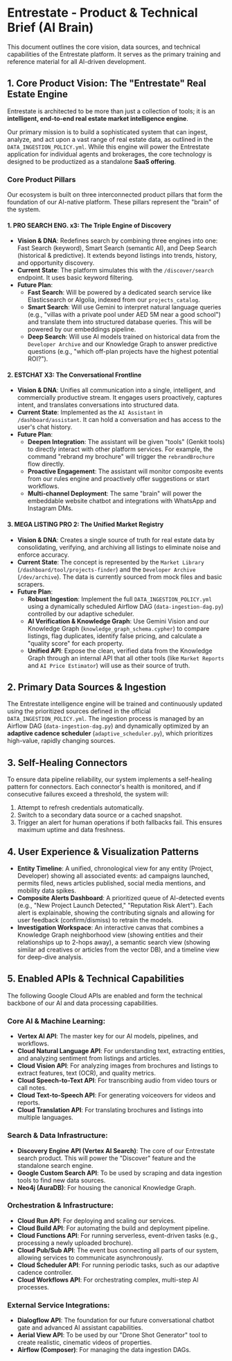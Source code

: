 # Entrestate - Product & Technical Brief (AI Brain)

This document outlines the core vision, data sources, and technical capabilities of the Entrestate platform. It serves as the primary training and reference material for all AI-driven development.

## 1. Core Product Vision: The "Entrestate" Real Estate Engine

Entrestate is architected to be more than just a collection of tools; it is an **intelligent, end-to-end real estate market intelligence engine**.

Our primary mission is to build a sophisticated system that can ingest, analyze, and act upon a vast range of real estate data, as outlined in the `DATA_INGESTION_POLICY.yml`. While this engine will power the Entrestate application for individual agents and brokerages, the core technology is designed to be productized as a standalone **SaaS offering**.

### Core Product Pillars

Our ecosystem is built on three interconnected product pillars that form the foundation of our AI-native platform. These pillars represent the "brain" of the system.

#### 1. PRO SEARCH ENG. x3: The Triple Engine of Discovery
-   **Vision & DNA**: Redefines search by combining three engines into one: Fast Search (keyword), Smart Search (semantic AI), and Deep Search (historical & predictive). It extends beyond listings into trends, history, and opportunity discovery.
-   **Current State**: The platform simulates this with the `/discover/search` endpoint. It uses basic keyword filtering.
-   **Future Plan**:
    -   **Fast Search**: Will be powered by a dedicated search service like Elasticsearch or Algolia, indexed from our `projects_catalog`.
    -   **Smart Search**: Will use Gemini to interpret natural language queries (e.g., "villas with a private pool under AED 5M near a good school") and translate them into structured database queries. This will be powered by our embeddings pipeline.
    -   **Deep Search**: Will use AI models trained on historical data from the `Developer Archive` and our Knowledge Graph to answer predictive questions (e.g., "which off-plan projects have the highest potential ROI?").

#### 2. ESTCHAT X3: The Conversational Frontline
-   **Vision & DNA**: Unifies all communication into a single, intelligent, and commercially productive stream. It engages users proactively, captures intent, and translates conversations into structured data.
-   **Current State**: Implemented as the `AI Assistant` in `/dashboard/assistant`. It can hold a conversation and has access to the user's chat history.
-   **Future Plan**:
    -   **Deepen Integration**: The assistant will be given "tools" (Genkit tools) to directly interact with other platform services. For example, the command "rebrand my brochure" will trigger the `rebrandBrochure` flow directly.
    -   **Proactive Engagement**: The assistant will monitor composite events from our rules engine and proactively offer suggestions or start workflows.
    -   **Multi-channel Deployment**: The same "brain" will power the embeddable website chatbot and integrations with WhatsApp and Instagram DMs.

#### 3. MEGA LISTING PRO 2: The Unified Market Registry
-   **Vision & DNA**: Creates a single source of truth for real estate data by consolidating, verifying, and archiving all listings to eliminate noise and enforce accuracy.
-   **Current State**: The concept is represented by the `Market Library` (`/dashboard/tool/projects-finder`) and the `Developer Archive` (`/dev/archive`). The data is currently sourced from mock files and basic scrapers.
-   **Future Plan**:
    -   **Robust Ingestion**: Implement the full `DATA_INGESTION_POLICY.yml` using a dynamically scheduled Airflow DAG (`data-ingestion-dag.py`) controlled by our adaptive scheduler.
    -   **AI Verification & Knowledge Graph**: Use Gemini Vision and our Knowledge Graph (`knowledge_graph_schema.cypher`) to compare listings, flag duplicates, identify false pricing, and calculate a "quality score" for each property.
    -   **Unified API**: Expose the clean, verified data from the Knowledge Graph through an internal API that all other tools (like `Market Reports` and `AI Price Estimator`) will use as their source of truth.

## 2. Primary Data Sources & Ingestion

The Entrestate intelligence engine will be trained and continuously updated using the prioritized sources defined in the official `DATA_INGESTION_POLICY.yml`. The ingestion process is managed by an Airflow DAG (`data-ingestion-dag.py`) and dynamically optimized by an **adaptive cadence scheduler** (`adaptive_scheduler.py`), which prioritizes high-value, rapidly changing sources.

## 3. Self-Healing Connectors

To ensure data pipeline reliability, our system implements a self-healing pattern for connectors. Each connector's health is monitored, and if consecutive failures exceed a threshold, the system will:
1.  Attempt to refresh credentials automatically.
2.  Switch to a secondary data source or a cached snapshot.
3.  Trigger an alert for human operations if both fallbacks fail.
This ensures maximum uptime and data freshness.

## 4. User Experience & Visualization Patterns

- **Entity Timeline**: A unified, chronological view for any entity (Project, Developer) showing all associated events: ad campaigns launched, permits filed, news articles published, social media mentions, and mobility data spikes.
- **Composite Alerts Dashboard**: A prioritized queue of AI-detected events (e.g., "New Project Launch Detected," "Reputation Risk Alert"). Each alert is explainable, showing the contributing signals and allowing for user feedback (confirm/dismiss) to retrain the models.
- **Investigation Workspace**: An interactive canvas that combines a Knowledge Graph neighborhood view (showing entities and their relationships up to 2-hops away), a semantic search view (showing similar ad creatives or articles from the vector DB), and a timeline view for deep-dive analysis.

## 5. Enabled APIs & Technical Capabilities

The following Google Cloud APIs are enabled and form the technical backbone of our AI and data processing capabilities.

### Core AI & Machine Learning:
- **Vertex AI API**: The master key for our AI models, pipelines, and workflows.
- **Cloud Natural Language API**: For understanding text, extracting entities, and analyzing sentiment from listings and articles.
- **Cloud Vision API**: For analyzing images from brochures and listings to extract features, text (OCR), and quality metrics.
- **Cloud Speech-to-Text API**: For transcribing audio from video tours or call notes.
- **Cloud Text-to-Speech API**: For generating voiceovers for videos and reports.
- **Cloud Translation API**: For translating brochures and listings into multiple languages.

### Search & Data Infrastructure:
- **Discovery Engine API (Vertex AI Search)**: The core of our Entrestate search product. This will power the "Discover" feature and the standalone search engine.
- **Google Custom Search API**: To be used by scraping and data ingestion tools to find new data sources.
- **Neo4j (AuraDB)**: For housing the canonical Knowledge Graph.

### Orchestration & Infrastructure:
- **Cloud Run API**: For deploying and scaling our services.
- **Cloud Build API**: For automating the build and deployment pipeline.
- **Cloud Functions API**: For running serverless, event-driven tasks (e.g., processing a newly uploaded brochure).
- **Cloud Pub/Sub API**: The event bus connecting all parts of our system, allowing services to communicate asynchronously.
- **Cloud Scheduler API**: For running periodic tasks, such as our adaptive cadence controller.
- **Cloud Workflows API**: For orchestrating complex, multi-step AI processes.

### External Service Integrations:
- **Dialogflow API**: The foundation for our future conversational chatbot gate and advanced AI assistant capabilities.
- **Aerial View API**: To be used by our "Drone Shot Generator" tool to create realistic, cinematic videos of properties.
- **Airflow (Composer)**: For managing the data ingestion DAGs.
